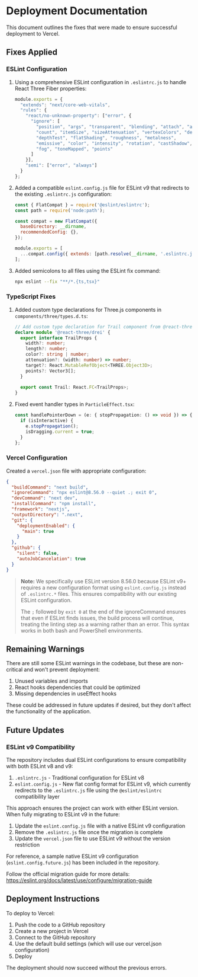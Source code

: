 # Deployment Documentation

This document outlines the fixes that were made to ensure successful deployment to Vercel.

## Fixes Applied

### ESLint Configuration

1. Using a comprehensive ESLint configuration in `.eslintrc.js` to handle React Three Fiber properties:
   ```javascript
   module.exports = {
     "extends": "next/core-web-vitals",
     "rules": {
       "react/no-unknown-property": ["error", { 
         "ignore": [
           "position", "args", "transparent", "blending", "attach", "array", 
           "count", "itemSize", "sizeAttenuation", "vertexColors", "depthWrite",
           "depthTest", "flatShading", "roughness", "metalness",
           "emissive", "color", "intensity", "rotation", "castShadow", "receiveShadow",
           "fog", "toneMapped", "points"
         ]
       }],
       "semi": ["error", "always"]
     }
   };
   ```

2. Added a compatible `eslint.config.js` file for ESLint v9 that redirects to the existing `.eslintrc.js` configuration:
   ```javascript
   const { FlatCompat } = require('@eslint/eslintrc');
   const path = require('node:path');
   
   const compat = new FlatCompat({
     baseDirectory: __dirname,
     recommendedConfig: {},
   });
   
   module.exports = [
     ...compat.config({ extends: [path.resolve(__dirname, '.eslintrc.js')] })
   ];
   ```

3. Added semicolons to all files using the ESLint fix command:
   ```bash
   npx eslint --fix "**/*.{ts,tsx}"
   ```

### TypeScript Fixes

1. Added custom type declarations for Three.js components in `components/three/types.d.ts`:
   ```typescript
   // Add custom type declaration for Trail component from @react-three/drei
   declare module '@react-three/drei' {
     export interface TrailProps {
       width?: number;
       length?: number;
       color?: string | number;
       attenuation?: (width: number) => number;
       target?: React.MutableRefObject<THREE.Object3D>;
       points?: Vector3[];
     }
     
     export const Trail: React.FC<TrailProps>;
   }
   ```

2. Fixed event handler types in `ParticleEffect.tsx`:
   ```typescript
   const handlePointerDown = (e: { stopPropagation: () => void }) => {
     if (isInteractive) {
       e.stopPropagation();
       isDragging.current = true;
     }
   };
   ```

### Vercel Configuration

Created a `vercel.json` file with appropriate configuration:
```json
{
  "buildCommand": "next build",
  "ignoreCommand": "npx eslint@8.56.0 --quiet .; exit 0",
  "devCommand": "next dev",
  "installCommand": "npm install",
  "framework": "nextjs",
  "outputDirectory": ".next",
  "git": {
    "deploymentEnabled": {
      "main": true
    }
  },
  "github": {
    "silent": false,
    "autoJobCancelation": true
  }
}
```

> **Note:** We specifically use ESLint version 8.56.0 because ESLint v9+ requires a new configuration format using `eslint.config.js` instead of `.eslintrc.*` files. This ensures compatibility with our existing ESLint configuration.
>
> The `;` followed by `exit 0` at the end of the ignoreCommand ensures that even if ESLint finds issues, the build process will continue, treating the linting step as a warning rather than an error. This syntax works in both bash and PowerShell environments.

## Remaining Warnings

There are still some ESLint warnings in the codebase, but these are non-critical and won't prevent deployment:

1. Unused variables and imports
2. React hooks dependencies that could be optimized
3. Missing dependencies in useEffect hooks

These could be addressed in future updates if desired, but they don't affect the functionality of the application.

## Future Updates

### ESLint v9 Compatibility

The repository includes dual ESLint configurations to ensure compatibility with both ESLint v8 and v9:

1. `.eslintrc.js` - Traditional configuration for ESLint v8
2. `eslint.config.js` - New flat config format for ESLint v9, which currently redirects to the `.eslintrc.js` file using the `@eslint/eslintrc` compatibility layer

This approach ensures the project can work with either ESLint version. When fully migrating to ESLint v9 in the future:

1. Update the `eslint.config.js` file with a native ESLint v9 configuration
2. Remove the `.eslintrc.js` file once the migration is complete
3. Update the `vercel.json` file to use ESLint v9 without the version restriction

For reference, a sample native ESLint v9 configuration (`eslint.config.future.js`) has been included in the repository.

Follow the official migration guide for more details: https://eslint.org/docs/latest/use/configure/migration-guide

## Deployment Instructions

To deploy to Vercel:

1. Push the code to a GitHub repository
2. Create a new project in Vercel
3. Connect to the GitHub repository
4. Use the default build settings (which will use our vercel.json configuration)
5. Deploy

The deployment should now succeed without the previous errors. 